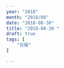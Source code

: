 ```yaml
---
year: "2018"
month: "2018/08"
date: "2018-08-30"
title: "2018-08-30 "
draft: true
tags: [
    "日報"
]

---
```


